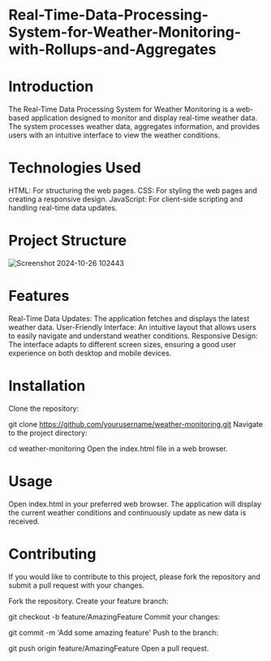 # Real-Time-Data-Processing-System-for-Weather-Monitoring-with-Rollups-and-Aggregates

# Introduction
The Real-Time Data Processing System for Weather Monitoring is a web-based application designed to monitor and display real-time weather data. The system processes weather data, aggregates information, and provides users with an intuitive interface to view the weather conditions.

# Technologies Used
HTML: For structuring the web pages.
CSS: For styling the web pages and creating a responsive design.
JavaScript: For client-side scripting and handling real-time data updates.

# Project Structure

![Screenshot 2024-10-26 102443](https://github.com/user-attachments/assets/cd8f1c38-20c1-46fa-b950-bab91a3a53d0)


# Features

Real-Time Data Updates: The application fetches and displays the latest weather data.
User-Friendly Interface: An intuitive layout that allows users to easily navigate and understand weather conditions.
Responsive Design: The interface adapts to different screen sizes, ensuring a good user experience on both desktop and mobile devices.

# Installation
Clone the repository:

git clone https://github.com/yourusername/weather-monitoring.git
Navigate to the project directory:

cd weather-monitoring
Open the index.html file in a web browser.

# Usage
Open index.html in your preferred web browser.
The application will display the current weather conditions and continuously update as new data is received.

# Contributing
If you would like to contribute to this project, please fork the repository and submit a pull request with your changes.

Fork the repository.
Create your feature branch:

git checkout -b feature/AmazingFeature
Commit your changes:

git commit -m 'Add some amazing feature'
Push to the branch:

git push origin feature/AmazingFeature
Open a pull request.
